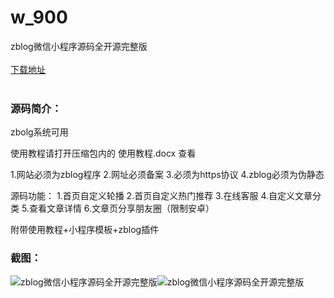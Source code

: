 # w_900
zblog微信小程序源码全开源完整版
<br/></br>
[下载地址](https://www.uuid2.com/900.html "下载地址")
<br/></br>
<h3>源码简介：</h3>
<p>zbolg系统可用<p>
<p>使用教程请打开压缩包内的 使用教程.docx 查看<p>
<p>1.网站必须为zblog程序
2.网址必须备案
3.必须为https协议
4.zblog必须为伪静态<p>
<p>源码功能：
1.首页自定义轮播
2.首页自定义热门推荐
3.在线客服
4.自定义文章分类
5.查看文章详情
6.文章页分享朋友圈（限制安卓）<p>
<p>附带使用教程+小程序模板+zblog插件<p>
<h3>截图：</h3>
<img src="https://www.uuid2.com/wp-content/uploads/img/202112/1b4e89b203.png" alt="zblog微信小程序源码全开源完整版"><img src="https://www.uuid2.com/wp-content/uploads/img/202112/70845ab349.png" alt="zblog微信小程序源码全开源完整版">
